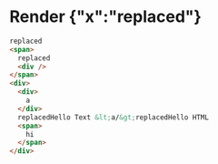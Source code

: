# Render {"x":"replaced"}
```html
replaced
<span>
  replaced
  <div />
</span>
<div>
  <div>
    a
  </div>
  replacedHello Text &lt;a/&gt;replacedHello HTML 
  <span>
    hi
  </span>
</div>
```